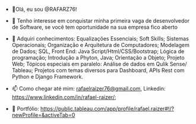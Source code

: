 - 👋Olá, eu sou @RAFARZ76!

- 👀 Tenho interesse em conquistar minha primeira vaga de desenvolvedor de Software, se você tem oportunidade na sua empresa fico aberto 

-   🌱 Adquiri conhecimentos: Equalizações Essenciais; Soft Skills; Sistemas Operacionais; Organização e Arquitetura de Computadores; Modelagem de Dados; SQL, Front End: Java Script/Html/CSS/Bootstrap; Lógica de programação; Introdução a Phyton, Java; Orientação a Objeto; Projeto Web; Tópicos especiais em paralelo: Análise de dados em  Qulik Sense/ Tableau; Projetos com temas diversos para  Dashboard, APIs Rest com Python e Django Framework.

- 📫 Como chegar até mim: rafaelraizer76@gmail.com, Linkedin: https://www.linkedin.com/in/rafael-raizer/;

- 🚀 Portfólio: https://public.tableau.com/app/profile/rafael.raizer#!/?newProfile=&activeTab=0




